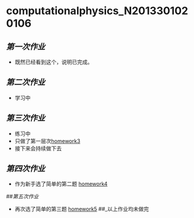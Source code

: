# computationalphysics_N2013301020106
## _第一次作业_
- 既然已经看到这个，说明已完成。

## _第二次作业_
- 学习中

## _第三次作业_
-  练习中
-  只做了第一层次[homework3](https://github.com/axbzsf/computationalphysics_N2013301020106/blob/master/homework3.md)
-  接下来会持续做下去

## _第四次作业_
-  作为新手选了简单的第二题
   [homework4](https://github.com/axbzsf/computationalphysics_N2013301020106/blob/master/homework4.md)

##_第五次作业_
-  再次选了简单的第三题
   [homework5](https://github.com/axbzsf/computationalphysics_N2013301020106/blob/master/homework5.md)
##_以上作业均未做完

